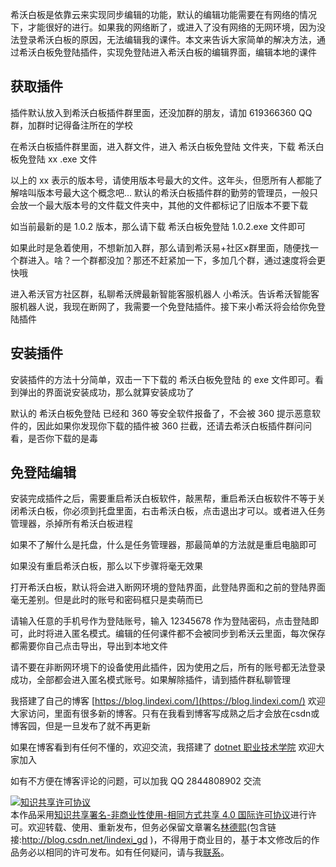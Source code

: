 
希沃白板是依靠云来实现同步编辑的功能，默认的编辑功能需要在有网络的情况下，才能很好的进行。如果我的网络断了，或进入了没有网络的无网环境，因为没法登录希沃白板的原因，无法编辑我的课件。本文来告诉大家简单的解决方法，通过希沃白板免登陆插件，实现免登陆进入希沃白板的编辑界面，编辑本地的课件

<!--more-->



<!-- 发布 -->

## 获取插件

插件默认放入到希沃白板插件群里面，还没加群的朋友，请加 619366360 QQ 群，加群时记得备注所在的学校

在希沃白板插件群里面，进入群文件，进入 希沃白板免登陆 文件夹，下载 希沃白板免登陆 xx .exe 文件

以上的 xx 表示的版本号，请使用版本号最大的文件。这年头，但愿所有人都能了解啥叫版本号最大这个概念吧… 默认的希沃白板插件群的勤劳的管理员，一般只会放一个最大版本号的文件载文件夹中，其他的文件都标记了旧版本不要下载

如当前最新的是 1.0.2 版本，那么请下载 希沃白板免登陆 1.0.2.exe 文件即可

如果此时是急着使用，不想新加入群，那么请到希沃易+社区x群里面，随便找一个群进入。啥？一个群都没加？那还不赶紧加一下，多加几个群，通过速度将会更快哦

进入希沃官方社区群，私聊希沃牌最新智能客服机器人 小希沃。告诉希沃智能客服机器人说，我现在断网了，我需要一个免登陆插件。接下来小希沃将会给你免登陆插件

## 安装插件

安装插件的方法十分简单，双击一下下载的 希沃白板免登陆 的 exe 文件即可。看到弹出的界面说安装成功，那么就算安装成功了

默认的 希沃白板免登陆 已经和 360 等安全软件报备了，不会被 360 提示恶意软件的，因此如果你发现你下载的插件被 360 拦截，还请去希沃白板插件群问问看，是否你下载的是毒

## 免登陆编辑

安装完成插件之后，需要重启希沃白板软件，敲黑帮，重启希沃白板软件不等于关闭希沃白板，你必须到托盘里面，右击希沃白板，点击退出才可以。或者进入任务管理器，杀掉所有希沃白板进程

如果不了解什么是托盘，什么是任务管理器，那最简单的方法就是重启电脑即可

如果没有重启希沃白板，那么以下步骤将毫无效果

打开希沃白板，默认将会进入断网环境的登陆界面，此登陆界面和之前的登陆界面毫无差别。但是此时的账号和密码框只是卖萌而已

请输入任意的手机号作为登陆账号，输入 12345678 作为登陆密码，点击登陆即可，此时将进入匿名模式。编辑的任何课件都不会被同步到希沃云里面，每次保存都需要你自己点击导出，导出到本地文件

请不要在非断网环境下的设备使用此插件，因为使用之后，所有的账号都无法登录成功，全部都会进入匿名模式账号。如果解除插件，请到插件群私聊管理



我搭建了自己的博客 [https://blog.lindexi.com/](https://blog.lindexi.com/) 欢迎大家访问，里面有很多新的博客。只有在我看到博客写成熟之后才会放在csdn或博客园，但是一旦发布了就不再更新

如果在博客看到有任何不懂的，欢迎交流，我搭建了 [dotnet 职业技术学院](https://t.me/dotnet_campus) 欢迎大家加入

如有不方便在博客评论的问题，可以加我 QQ 2844808902 交流

<a rel="license" href="http://creativecommons.org/licenses/by-nc-sa/4.0/"><img alt="知识共享许可协议" style="border-width:0" src="https://licensebuttons.net/l/by-nc-sa/4.0/88x31.png" /></a><br />本作品采用<a rel="license" href="http://creativecommons.org/licenses/by-nc-sa/4.0/">知识共享署名-非商业性使用-相同方式共享 4.0 国际许可协议</a>进行许可。欢迎转载、使用、重新发布，但务必保留文章署名[林德熙](http://blog.csdn.net/lindexi_gd)(包含链接:http://blog.csdn.net/lindexi_gd )，不得用于商业目的，基于本文修改后的作品务必以相同的许可发布。如有任何疑问，请与我[联系](mailto:lindexi_gd@163.com)。